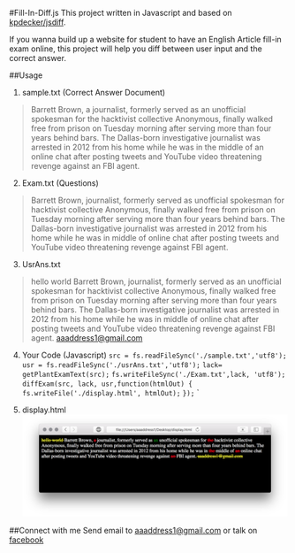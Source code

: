 #Fill-In-Diff.js
This project written in Javascript and based on [kpdecker/jsdiff](https://github.com/kpdecker/jsdiff). 

If you wanna build up a website for student to have an English Article fill-in exam online, this project will help you diff between user input and the correct answer.

##Usage

1. sample.txt (Correct Answer Document)
> Barrett Brown, a journalist, formerly served as an unofficial spokesman for the hacktivist collective Anonymous, finally walked free from prison on Tuesday morning after serving more than four years behind bars.
The Dallas-born investigative journalist was arrested in 2012 from his home while he was in the middle of an online chat after posting tweets and YouTube video threatening revenge against an FBI agent.

2. Exam.txt (Questions)
> Barrett Brown, journalist, formerly served as unofficial spokesman for hacktivist collective Anonymous, finally walked free from prison on Tuesday morning after serving more than four years behind bars.
The Dallas-born investigative journalist was arrested in 2012 from his home while he was in middle of online chat after posting tweets and YouTube video threatening revenge against FBI agent.

3. UsrAns.txt
> hello world Barrett Brown, journalist, formerly served as an unofficial spokesman for hacktivist collective Anonymous, finally walked free from prison on Tuesday morning after serving more than four years behind bars.
The Dallas-born investigative journalist was arrested in 2012 from his home while he was in middle of online chat after posting tweets and YouTube video threatening revenge against FBI agent. aaaddress1@gmail.com

4. Your Code (Javascript)
`src = fs.readFileSync('./sample.txt','utf8');`
`usr = fs.readFileSync('./usrAns.txt','utf8');`
`lack= getPlantExamText(src);`
`fs.writeFileSync('./Exam.txt',lack, 'utf8');`
`diffExam(src, lack, usr,function(htmlOut) {`
`  fs.writeFile('./display.html', htmlOut);`
`});`
`

5. display.html
![](demo.png)

##Connect with me
Send email to aaaddress1@gmail.com or talk on [ facebook](https://www.facebook.com/aaaddress1)
